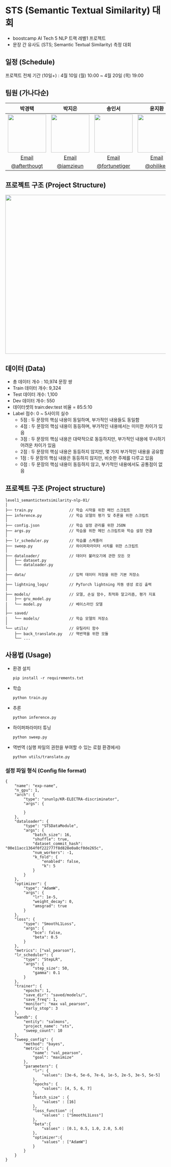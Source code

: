 # STS (Semantic Textual Similarity) 대회
- boostcamp AI Tech 5 NLP 트랙 레벨1 프로젝트
- 문장 간 유사도 (STS; Semantic Textual Similarity) 측정 대회

## 일정 (Schedule)
프로젝트 전체 기간 (10일+) : 4월 10일 (월) 10:00 ~ 4월 20일 (목) 19:00

## 팀원 (가나다순)
|박경택|박지은|송인서|윤지환|
|:---:|:---:|:---:|:---:|
|<img src="https://avatars.githubusercontent.com/u/97149910?v=4" width="120" height="120">|<img src="https://avatars.githubusercontent.com/u/97666193?v=4" width="120" height="120">|<img src="https://avatars.githubusercontent.com/u/41552919?v=4" width="120" height="120">|<img src="https://avatars.githubusercontent.com/u/37128004?v=4" width="120" height="120">|
|[Email](afterthougt@gmail.com)|[Email](imhappyhill@gmail.com)|[Email](songinseo0910@gmail.com)|[Email](yjh091500@naver.com)|
|[@afterthougt](https://github.com/afterthougt)|[@iamzieun](https://github.com/iamzieun)|[@fortunetiger](https://github.com/fortunetiger)|[@ohilikeit](https://github.com/ohilikeit)|

## 프로젝트 구조 (Project Structure)
<img src="https://user-images.githubusercontent.com/37128004/233752744-9becc593-3457-4d00-bb6c-79a0423edcdc.png" width="700" height="500"/>

## 데이터 (Data)
- 총 데이터 개수 : 10,974 문장 쌍
- Train 데이터 개수: 9,324
- Test 데이터 개수: 1,100
- Dev 데이터 개수: 550
- 데이터셋의 train:dev:test 비율 = 85:5:10
- Label 점수: 0 ~ 5사이의 실수
  - 5점 : 두 문장의 핵심 내용이 동일하며, 부가적인 내용들도 동일함
  - 4점 : 두 문장의 핵심 내용이 동등하며, 부가적인 내용에서는 미미한 차이가 있음
  - 3점 : 두 문장의 핵심 내용은 대략적으로 동등하지만, 부가적인 내용에 무시하기 어려운 차이가 있음
  - 2점 : 두 문장의 핵심 내용은 동등하지 않지만, 몇 가지 부가적인 내용을 공유함
  - 1점 : 두 문장의 핵심 내용은 동등하지 않지만, 비슷한 주제를 다루고 있음
  - 0점 : 두 문장의 핵심 내용이 동등하지 않고, 부가적인 내용에서도 공통점이 없음

## 프로젝트 구조 (Project structure)
```
level1_semantictextsimilarity-nlp-01/
│
├── train.py                // 학습 시작을 위한 메인 스크립트
├── inference.py            // 학습 모델의 평가 및 추론을 위한 스크립트
│
├── config.json             // 학습 설정 관리를 위한 JSON
├── args.py                 // 학습을 위한 메인 스크립트와 학습 설정 연결
│
├── lr_scheduler.py         // 학습률 스케줄러
├── sweep.py                // 하이퍼파라미터 서치를 위한 스크립트
│
├── dataloader/             // 데이터 불러오기에 관한 모든 것
│   ├── dataset.py
│   └── dataloader.py
│
├── data/                   // 입력 데이터 저장을 위한 기본 저장소
│
├── lightning_logs/         // PyTorch lightning 자동 생성 로깅 출력
│
├── models/                 // 모델, 손실 함수, 최적화 알고리즘, 평가 지표
│   ├── gru_model.py
│   └── model.py            // 베이스라인 모델
│
├── saved/
│   └── models/             // 학습 모델의 저장소
│  
└── utils/                  // 유틸리티 함수
    ├── back_translate.py   // 역번역을 위한 모듈
    └── ...
```

## 사용법 (Usage)
- 환경 설치

  `pip install -r requirements.txt`
- 학습

  `python train.py`
- 추론

  `python inference.py`
- 하이퍼파라미터 튜닝

  `python sweep.py`
- 역번역 (실행 파일의 권한을 부여할 수 있는 로컬 환경에서)

  `python utils/translate.py`

### 설정 파일 형식 (Config file format)
```
{
    "name": "exp-name",
    "n_gpu": 1,
    "arch": {
        "type": "snunlp/KR-ELECTRA-discriminator",
        "args": {

        }
    },
    "dataloader": {
        "type": "STSDataModule",
        "args": {
            "batch_size": 16,
            "shuffle": true,
            "dataset_commit_hash": "00e11acc1364f0f222777f8d828e0a8cf0de265c",
            "num_workers": -1,
            "k_fold": {
                "enabled": false,
                "k": 5
            }
        }
    },
    "optimizer": {
        "type": "AdamW",
        "args": {
            "lr": 1e-5,
            "weight_decay": 0,
            "amsgrad": true
        }
    },
    "loss": {
        "type": "SmoothL1Loss",
        "args": {
            "bce": false,
            "beta": 0.5
        }
    },
    "metrics": ["val_pearson"],
    "lr_scheduler": {
        "type": "StepLR",
        "args": {
            "step_size": 50,          
            "gamma": 0.1
        }
    },
    "trainer": {
        "epochs": 1,
        "save_dir": "saved/models/",
        "save_freq": 1,
        "monitor": "max val_pearson",
        "early_stop": 3
    },
    "wandb": {
        "entity": "salmons",
        "project_name": "sts",
        "sweep_count": 10
    },
    "sweep_config": {
        "method": "bayes",
        "metric": {
            "name": "val_pearson",
            "goal": "maximize"
        },
        "parameters": {
            "lr": {
                "values": [3e-6, 5e-6, 7e-6, 1e-5, 2e-5, 3e-5, 5e-5]
            },
            "epochs": {
                "values": [4, 5, 6, 7]
            },
            "batch_size" : {
                "values" : [16]
            },
            "loss_function" :{
                "values" : ["SmoothL1Loss"]
            },
            "beta":{
                "values" : [0.1, 0.5, 1.0, 2.0, 5.0]
            },
            "optimizer":{
                "values" : ["AdamW"]
            }
        }
    }
}
```
